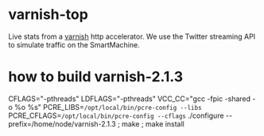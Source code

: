# varnish-top

Live stats from a [varnish](http://varnish-cache.org/) http accelerator. We use
the Twitter streaming API to simulate traffic on the SmartMachine.

# how to build varnish-2.1.3

CFLAGS="-pthreads" LDFLAGS="-pthreads" VCC_CC="gcc -fpic -shared -o %o %s" PCRE_LIBS=`/opt/local/bin/pcre-config --libs` PCRE_CFLAGS=`/opt/local/bin/pcre-config --cflags` ./configure --prefix=/home/node/varnish-2.1.3 ; make ; make install
